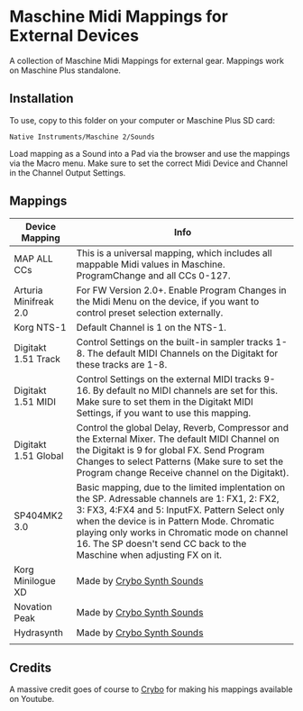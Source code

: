 # Maschine Midi Mappings for External Devices

A collection of Maschine Midi Mappings for external gear. Mappings work on Maschine Plus standalone.

## Installation

To use, copy to this folder on your computer or Maschine Plus SD card:

`Native Instruments/Maschine 2/Sounds`

Load mapping as a Sound into a Pad via the browser and use the mappings via the Macro menu. Make sure to set the correct Midi Device and Channel in the Channel Output Settings.

## Mappings

| Device Mapping        | Info                                                                                                                                                                                                                                                                                                                       |
| --------------------- | -------------------------------------------------------------------------------------------------------------------------------------------------------------------------------------------------------------------------------------------------------------------------------------------------------------------------- |
| MAP ALL CCs           | This is a universal mapping, which includes all mappable Midi values in Maschine. ProgramChange and all CCs 0-127.                                                                                                                                                                                                         |
| Arturia Minifreak 2.0 | For FW Version 2.0+. Enable Program Changes in the Midi Menu on the device, if you want to control preset selection externally.                                                                                                                                                                                            |
| Korg NTS-1            | Default Channel is 1 on the NTS-1.                                                                                                                                                                                                                                                                                         |
| Digitakt 1.51 Track   | Control Settings on the built-in sampler tracks 1-8. The default MIDI Channels on the Digitakt for these tracks are 1-8.                                                                                                                                                                                                   |
| Digitakt 1.51 MIDI    | Control Settings on the external MIDI tracks 9-16. By default no MIDI channels are set for this. Make sure to set them in the Digitakt MIDI Settings, if you want to use this mapping.                                                                                                                                     |
| Digitakt 1.51 Global  | Control the global Delay, Reverb, Compressor and the External Mixer. The default MIDI Channel on the Digitakt is 9 for global FX. Send Program Changes to select Patterns (Make sure to set the Program change Receive channel on the Digitakt).                                                                           |
| SP404MK2 3.0          | Basic mapping, due to the limited implentation on the SP. Adressable channels are 1: FX1, 2: FX2, 3: FX3, 4:FX4 and 5: InputFX. Pattern Select only when the device is in Pattern Mode. Chromatic playing only works in Chromatic mode on channel 16. The SP doesn't send CC back to the Maschine when adjusting FX on it. |
| Korg Minilogue XD     | Made by [Crybo Synth Sounds](https://www.youtube.com/watch?v=iT-_8rAE6-A)                                                                                                                                                                                                                                                  |
| Novation Peak         | Made by [Crybo Synth Sounds](https://www.youtube.com/watch?v=6yqgPkWPHl4)                                                                                                                                                                                                                                                  |
| Hydrasynth            | Made by [Crybo Synth Sounds](https://www.youtube.com/watch?v=BRC1RV1-Bgw)                                                                                                                                                                                                                                                  |
|                       |                                                                                                                                                                                                                                                                                                                            |

## Credits

A massive credit goes of course to [Crybo](https://www.youtube.com/@crybo) for making his mappings available on Youtube.
